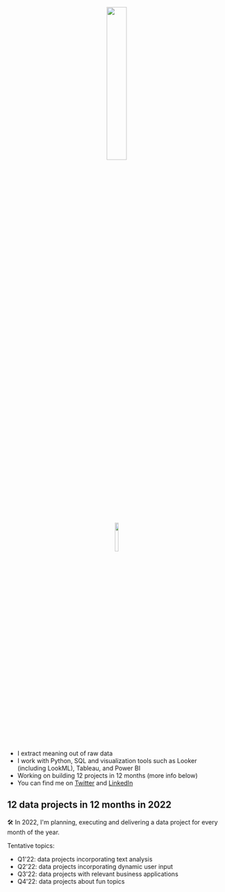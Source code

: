 
<p align="center" width="100%">
    <img width="30%" src="https://readme-typing-svg.herokuapp.com?color=%23000000&size=48&vCenter=true&multiline=true&width=500&height=80&lines=Hello%2C+I'm+Vianny)](https://git.io/typing-svg">
</p>
<p align="center" width="100%">
    <img width="13%" src="https://i.imgur.com/UBpes1n.gif">
</p>

- I extract meaning out of raw data
- I work with Python, SQL and visualization tools such as Looker (including LookML), Tableau, and Power BI 
- Working on building 12 projects in 12 months (more info below)  
- You can find me on [Twitter](https://twitter.com/vclugo) and [LinkedIn](https://www.linkedin.com/in/viannyl/)



## 12 data projects in 12 months in 2022

🛠 In 2022, I'm planning, executing and delivering a data project for every month of the year. 

Tentative topics:
- Q1'22: data projects incorporating text analysis
- Q2'22: data projects incorporating dynamic user input
- Q3'22: data projects with relevant business applications
- Q4'22: data projects about fun topics 


<!---
vclugoar/vclugoar is a ✨ special ✨ repository because its `README.md` (this file) appears on your GitHub profile.
You can click the Preview link to take a look at your changes.
--->
